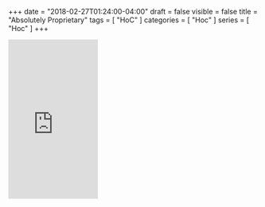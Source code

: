 +++
date = "2018-02-27T01:24:00-04:00"
draft = false
visible = false
title = "Absolutely Proprietary"
tags = [ "HoC" ]
categories = [ "Hoc" ]
series = [ "Hoc" ]
+++
<iframe src="https://onedrive.live.com/embed?cid=978F588B0E43A0FC&resid=978F588B0E43A0FC%21204981&authkey=ADf2BrOdfw3YGzg" width="180" height="320" frameborder="0" scrolling="no" allowfullscreen></iframe>
